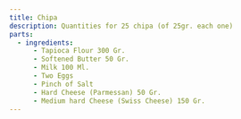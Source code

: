 ```yaml
---
title: Chipa
description: Quantities for 25 chipa (of 25gr. each one)
parts:
  - ingredients:
      - Tapioca Flour 300 Gr.
      - Softened Butter 50 Gr.
      - Milk 100 Ml.
      - Two Eggs
      - Pinch of Salt
      - Hard Cheese (Parmessan) 50 Gr.
      - Medium hard Cheese (Swiss Cheese) 150 Gr.
---
```

